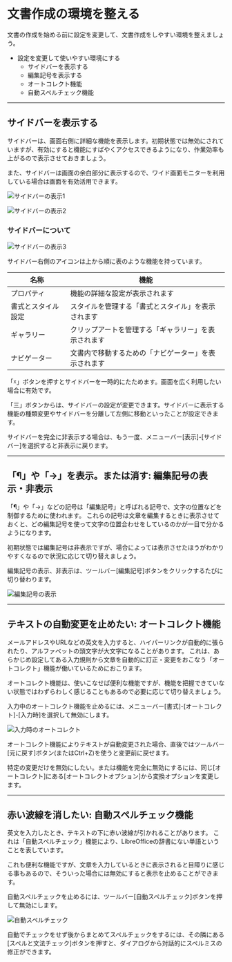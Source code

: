 # 文書作成の環境を整える

文書の作成を始める前に設定を変更して、文書作成をしやすい環境を整えましょう。

- 設定を変更して使いやすい環境にする
  - サイドバーを表示する
  - 編集記号を表示する
  - オートコレクト機能
  - 自動スペルチェック機能

----

## サイドバーを表示する

サイドバーは、画面右側に詳細な機能を表示します。初期状態では無効にされていますが、有効にすると機能にすばやくアクセスできるようになり、作業効率も上がるので表示させておきましょう。

また、サイドバーは画面の余白部分に表示するので、ワイド画面モニターを利用している場合は画面を有効活用できます。

![サイドバーの表示1](../files/writer-sidebar1.png)

![サイドバーの表示2](../files/writer-sidebar2.png)

### サイドバーについて

![サイドバーの表示3](../files/writer-sidebar3.png)

サイドバー右側のアイコンは上から順に表のような機能を持っています。

| 名称             | 機能                                              |
|------------------|---------------------------------------------------|
|プロパティ         | 機能の詳細な設定が表示されます                      |
|書式とスタイル設定 | スタイルを管理する「書式とスタイル」を表示されます   |
|ギャラリー         | クリップアートを管理する「ギャラリー」を表示されます |
|ナビゲーター       | 文書内で移動するための「ナビゲーター」を表示されます |

「☓」ボタンを押すとサイドバーを一時的にたためます。画面を広く利用したい場合に有効です。

「三」ボタンからは、サイドバーの設定が変更できます。サイドバーに表示する機能の種類変更やサイドバーを分離して左側に移動といったことが設定できます。

サイドバーを完全に非表示する場合は、もう一度、メニューバー[表示]-[サイドバー]を選択すると非表示に戻ります。

----

## 「¶」や「→」を表示。または消す: 編集記号の表示・非表示

「¶」や「→」などの記号は「編集記号」と呼ばれる記号で、文字の位置などを制御するために使われます。
これらの記号は文章を編集するときに表示させておくと、どの編集記号を使って文字の位置合わせをしているのかが一目で分かるようになります。

初期状態では編集記号は非表示ですが、場合によっては表示させたほうがわかりやすくなるので状況に応じて切り替えましょう。

編集記号の表示、非表示は、ツールバー[編集記号]ボタンをクリックするたびに切り替わります。

![編集記号の表示](../files/writer-nonprinting_char.png)

----

## テキストの自動変更を止めたい: オートコレクト機能

メールアドレスやURLなどの英文を入力すると、ハイパーリンクが自動的に張られたり、アルファベットの頭文字が大文字になることがあります。
これは、あらかじめ設定してある入力規則から文章を自動的に訂正・変更をおこなう「オートコレクト」機能が働いているためにおこります。

オートコレクト機能は、使いこなせば便利な機能ですが、機能を把握できていない状態ではわずらわしく感じることもあるので必要に応じて切り替えましょう。

入力中のオートコレクト機能を止めるには、メニューバー[書式]-[オートコレクト]-[入力時]を選択して無効にします。

![入力時のオートコレクト](../files/writer-autocollect.png)

オートコレクト機能によりテキストが自動変更された場合、直後ではツールバー[元に戻す]ボタン(またはCtrl+Z)を使うと変更前に戻せます。

特定の変更だけを無効にしたい。または機能を完全に無効にするには、同じ[オートコレクト]にある[オートコレクトオプション]から変換オプションを変更します。

----

## 赤い波線を消したい: 自動スペルチェック機能

英文を入力したとき、テキストの下に赤い波線が引かれることがあります。
これは「自動スペルチェック」機能により、LibreOfficeの辞書にない単語ということを表しています。

これも便利な機能ですが、文章を入力しているときに表示されると目障りに感じる事もあるので、そういった場合には無効にすると表示を止めることができます。

自動スペルチェックを止めるには、ツールバー[自動スペルチェック]ボタンを押して無効にします。

![自動スペルチェック](../files/writer-spellcheck.png)

自動でチェックをせず後からまとめてスペルチェックをするには、その隣にある[スペルと文法チェック]ボタンを押すと、ダイアログから対話的にスペルミスの修正ができます。
